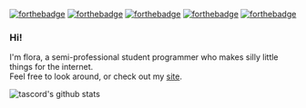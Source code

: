 [![forthebadge](https://forthebadge.com/images/badges/designed-in-ms-paint.svg)](https://forthebadge.com)
[![forthebadge](https://forthebadge.com/images/badges/reading-6th-grade-level.svg)](https://forthebadge.com)
[![forthebadge](https://forthebadge.com/images/badges/uses-js.svg)](https://forthebadge.com)
[![forthebadge](https://forthebadge.com/images/badges/powered-by-water.svg)](https://forthebadge.com)
[![forthebadge](https://forthebadge.com/images/badges/uses-badges.svg)](https://forthebadge.com)

### Hi!
I'm flora, a semi-professional student programmer who makes silly little things for the internet.  
Feel free to look around, or check out my [site](https://tascord.xyz).

![tascord's github stats](https://github-readme-stats.vercel.app/api?username=tascord)
